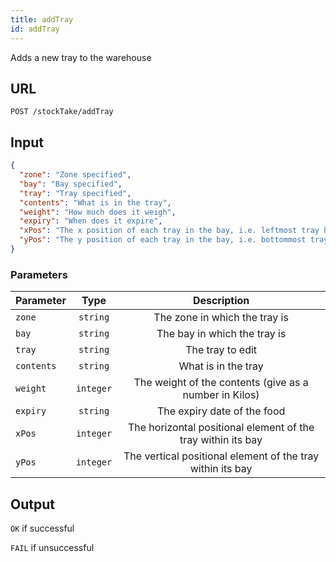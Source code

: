 ```yaml
---
title: addTray
id: addTray
---
```

Adds a new tray to the warehouse

## URL

```http
POST /stockTake/addTray
```

## Input
```json
{
  "zone": "Zone specified",
  "bay": "Bay specified",
  "tray": "Tray specified",
  "contents": "What is in the tray",
  "weight": "How much does it weigh",
  "expiry": "When does it expire",
  "xPos": "The x position of each tray in the bay, i.e. leftmost tray has xPos = 1",
  "yPos": "The y position of each tray in the bay, i.e. bottommost tray has yPos = 1"
}
```

### Parameters
| Parameter        |      Type     |   Description |
| ------------- | :-----------: | :-----: |
| `zone`     | `string` | The zone in which the tray is |
| `bay`      |   `string`    | The bay in which the tray is|
| `tray` |   `string`    | The tray to edit|
| `contents` |   `string`    |  What is in the tray |
| `weight` |   `integer`    |  The weight of the contents (give as a number in Kilos)|
| `expiry` |   `string`    |  The expiry date of the food |
| `xPos` |   `integer`    |  The horizontal positional element of the tray within its bay |
| `yPos` |   `integer`    |  The vertical positional element of the tray within its bay |

## Output

`OK` if successful

`FAIL` if unsuccessful
